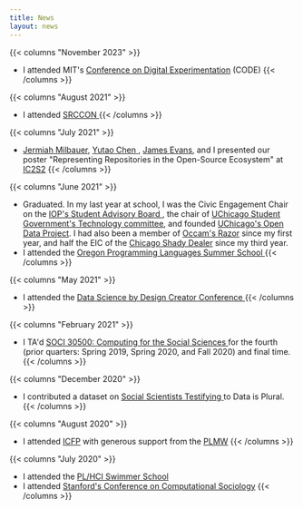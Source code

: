 ```yaml
---
title: News
layout: news
---
```


{{< columns "November 2023" >}}
- I attended MIT's <a href="https://ide.mit.edu/wp-content/uploads/2023/06/CODE@MIT-2023-Agenda-V4-Final.pdf?x19853" target="_blank"> Conference on Digital Experimentation</a>  (CODE)
{{< /columns >}}

{{< columns "August 2021" >}}
- I attended <a href ="https://srccon.org/" target = "_blank"> SRCCON </a> 
{{< /columns >}}


{{< columns "July 2021" >}}
- <a href="https://jeremiah.milbauer.info/" target="_blank">Jermiah Milbauer</a>, <a href="https://yu-tao-chen.com/" target="_blank">Yutao Chen </a>, <a href="https://macss.uchicago.edu/directory/James-Evans" target="_blank">James Evans</a>, and I presented our poster "Representing Repositories in the Open-Source Ecosystem" at <a href="https://ic2s2-2021.ethz.ch/" target="_blank">IC2S2</a>
{{< /columns >}}

{{< columns "June 2021" >}}
- Graduated. In my last year at school, I was the Civic Engagement Chair on the <a href ="https://politics.uchicago.edu/about/student-advisory-board" target = "_blank">IOP's Student Advisory Board </a>, the chair of <a href="https://www.uchicagocollegecouncil.com/" target = "_blank">UChicago Student Government's Technology committee</a>, and founded <a href="https://github.com/UCOpenData" target = "_blank">UChicago's Open Data Project</a>. I had also been a member of <a href="https://occams.uchicago.edu/" target = "_blank">Occam's Razor</a> since my first year, and half the EIC of the <a href="https://chicagoshadydealer.com/" target = "_blank">Chicago Shady Dealer</a> since my third year.
- I attended the <a href="https://www.cs.uoregon.edu/research/summerschool/summer21/index.php" target = "_blank"> Oregon Programming Languages Summer School </a> 
{{< /columns >}}

{{< columns "May 2021" >}}
- I attended the <a href="http://datasciencebydesign.org/events#C4" target = "_blank"> Data Science by Design Creator Conference </a> 
{{< /columns >}}

{{< columns "February 2021" >}}
- I TA'd <a href="https://cfss.uchicago.edu/" target="_blank"> SOCI 30500: Computing for the Social Sciences </a> for the fourth (prior quarters: Spring 2019, Spring 2020, and Fall 2020) and final time.
{{< /columns >}}

{{< columns "December 2020" >}}
- I contributed a dataset on <a href = "https://tinyletter.com/data-is-plural/letters/data-is-plural-2020-12-23-edition" target = "_blank"> Social Scientists Testifying </a> to Data is Plural.
{{< /columns >}}

{{< columns "August 2020" >}}
- I attended <a href ="https://icfp20.sigplan.org/venue/icfp-2020-venue" target = "_blank"> ICFP</a> with generous support from the <a href = "https://icfp20.sigplan.org/home/PLMW-icfp-2020?track=PLMW%20%40%20ICFP%20" target = "_blank"> PLMW</a>
{{< /columns >}}

{{< columns "July 2020" >}}
- I attended the <a href="https://shriram.github.io/pl-hci-school-2020/" target = "_blank"> PL/HCI Swimmer School </a> 
- I attended <a href="https://iriss.stanford.edu/css/conferences/2020-conference-computational-sociology" target="_blank">Stanford's Conference on Computational Sociology</a>
{{< /columns >}}